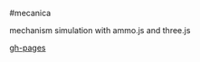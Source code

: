 #mecanica

mechanism simulation with ammo.js and three.js

[gh-pages](https://nrox.github.io/mecanica/)

